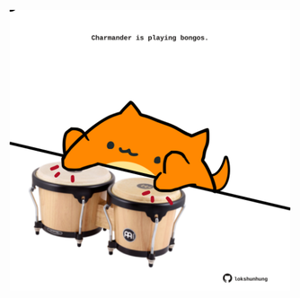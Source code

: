<!-- built at 07/11/2021, 13:10:18 UTC -->
<p align="center">
  <img width="500" height="500" src="./ReadmeImage.svg">
</p>
